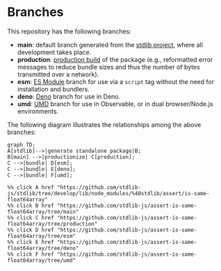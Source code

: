 <!--

@license Apache-2.0

Copyright (c) 2022 The Stdlib Authors.

Licensed under the Apache License, Version 2.0 (the "License");
you may not use this file except in compliance with the License.
You may obtain a copy of the License at

    http://www.apache.org/licenses/LICENSE-2.0

Unless required by applicable law or agreed to in writing, software
distributed under the License is distributed on an "AS IS" BASIS,
WITHOUT WARRANTIES OR CONDITIONS OF ANY KIND, either express or implied.
See the License for the specific language governing permissions and
limitations under the License.

-->

# Branches

This repository has the following branches:

-   **main**: default branch generated from the [stdlib project][stdlib-url], where all development takes place.
-   **production**: [production build][production-url] of the package (e.g., reformatted error messages to reduce bundle sizes and thus the number of bytes transmitted over a network).
-   **esm**: [ES Module][esm-url] branch for use via a `script` tag without the need for installation and bundlers.
-   **deno**: [Deno][deno-url] branch for use in Deno.
-   **umd**: [UMD][umd-url] branch for use in Observable, or in dual browser/Node.js environments.

The following diagram illustrates the relationships among the above branches:

```mermaid
graph TD;
A[stdlib]-->|generate standalone package|B;
B[main] -->|productionize| C[production];
C -->|bundle| D[esm];
C -->|bundle| E[deno];
C -->|bundle| F[umd];

%% click A href "https://github.com/stdlib-js/stdlib/tree/develop/lib/node_modules/%40stdlib/assert/is-same-float64array"
%% click B href "https://github.com/stdlib-js/assert-is-same-float64array/tree/main"
%% click C href "https://github.com/stdlib-js/assert-is-same-float64array/tree/production"
%% click D href "https://github.com/stdlib-js/assert-is-same-float64array/tree/esm"
%% click E href "https://github.com/stdlib-js/assert-is-same-float64array/tree/deno"
%% click F href "https://github.com/stdlib-js/assert-is-same-float64array/tree/umd"
```

[stdlib-url]: https://github.com/stdlib-js/stdlib/tree/develop/lib/node_modules/%40stdlib/assert/is-same-float64array
[production-url]: https://github.com/stdlib-js/assert-is-same-float64array/tree/production
[deno-url]: https://github.com/stdlib-js/assert-is-same-float64array/tree/deno
[umd-url]: https://github.com/stdlib-js/assert-is-same-float64array/tree/umd
[esm-url]: https://github.com/stdlib-js/assert-is-same-float64array/tree/esm